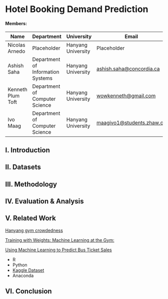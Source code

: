 # Hotel Booking Demand Prediction

<!-- #### Task 3 Proposal

This is our project for Hanyang Fall 2020 AI class. This Project is not connected to any SE-project.

We want to use historical hotel booking data to predict demand for specific week days. This could help hotel owners price their rooms for maximized ocupancy and increase their revenues. This effort is ment to help the hard hit hotel industry in times of corona.

We hope to find out more about the booking behaviour of costumers throughout the year. In additon, we'd like to create some graphs about the general occupancy of hotels by weekday.

We would like to achive this using random forest. Noone of us has ever used random forrest before but we hope to gian some experience and understanding in the process of this project. -->


#### Members:

Name | Department | University | Email
---- | ---------- | ---------- | -----
Nicolas Arnedo | Placeholder | Hanyang University | Placeholder
Ashish Saha | Department of Information Systems | Hanyang University | ashish.saha@concordia.ca
Kenneth Plum Toft | Department of Computer Science | Hanyang University | wowkenneth@gmail.com
Ivo Maag | Department of Computer Science | Hanyang University | maagivo1@students.zhaw.ch

<!-- * **Nicolas Arnedo**
  * Hanyang University
* **Ashish Saha**
  * Department of Information Systems
  * Hanyang University
  * ashish.saha@concordia.ca
* **Kenneth Plum Toft**
  * Department of Computer Science
  * Hanyang University
  * wowkenneth@gmail.com
* **Ivo Maag**
  * Department of Computer Science
  * Hanyang University
  * maagivo1@students.zhaw.ch -->


## I. Introduction


## II. Datasets


## III. Methodology


## IV. Evaluation & Analysis

<!-- ## Task 4 -->
## V. Related Work
[Hanyang gym crowdedness](https://www.kaggle.com/benvae/hanyang-gym-crowdedness)

[Training with Weights: Machine Learning at the Gym:](https://medium.com/@nicksrose72/training-with-weights-machine-learning-at-the-gym-356c643b402f)

[Using Machine Learning to Predict Bus Ticket Sales](https://heartbeat.fritz.ai/predicting-bus-ticket-sales-using-machine-learning-dd2fcfe15392?gi=b264624991a)

<!-- ### Tools / Software / Services -->
- R
- Python
- [Kaggle Dataset](https://www.kaggle.com/jessemostipak/hotel-booking-demand)
- Anaconda


## VI. Conclusion

